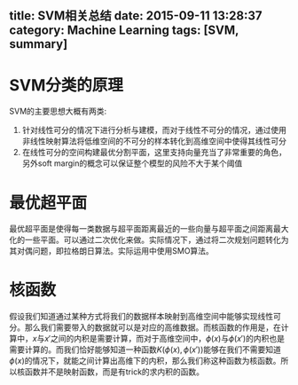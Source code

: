 title: SVM相关总结
date: 2015-09-11 13:28:37
category: Machine Learning
tags: [SVM, summary]
---
# SVM分类的原理
SVM的主要思想大概有两类:
1. 针对线性可分的情况下进行分析与建模，而对于线性不可分的情况，通过使用非线性映射算法将低维空间的不可分的样本转化到高维空间中使得其线性可分
2. 在线性可分的空间构建最优分割平面，这里支持向量充当了非常重要的角色，另外soft margin的概念可以保证整个模型的风险不大于某个阈值

# 最优超平面
最优超平面是使得每一类数据与超平面距离最近的一些向量与超平面之间距离最大化的一些平面。可以通过二次优化来做。实际情况下，通过将二次规划问题转化为其对偶问题，即拉格朗日算法。实际运用中使用SMO算法。

# 核函数
假设我们知道通过某种方式将我们的数据样本映射到高维空间中能够实现线性可分。那么我们需要带入的数据就可以是对应的高维数据。而核函数的作用是，在计算中，$x$与$x'$之间的内积是需要计算，而对于高维空间中，$\phi (x)$与$\phi (x')$的内积也是需要计算的。而我们恰好能够知道一种函数$K(\phi (x), \phi (x'))$能够在我们不需要知道$\phi (x)$的情况下，就能之间计算出高维下的内积，那么我们称这种函数为核函数。所以核函数并不是映射函数，而是有trick的求内积的函数。